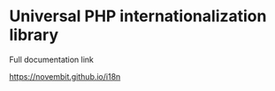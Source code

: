 # Universal PHP internationalization library

Full documentation link

https://novembit.github.io/i18n
